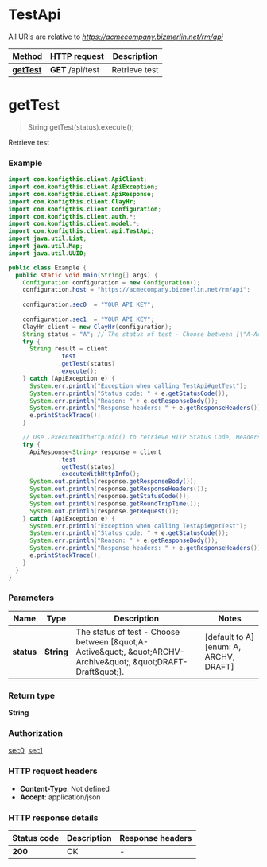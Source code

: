 # TestApi

All URIs are relative to *https://acmecompany.bizmerlin.net/rm/api*

| Method | HTTP request | Description |
|------------- | ------------- | -------------|
| [**getTest**](TestApi.md#getTest) | **GET** /api/test | Retrieve test |


<a name="getTest"></a>
# **getTest**
> String getTest(status).execute();

Retrieve test



### Example
```java
import com.konfigthis.client.ApiClient;
import com.konfigthis.client.ApiException;
import com.konfigthis.client.ApiResponse;
import com.konfigthis.client.ClayHr;
import com.konfigthis.client.Configuration;
import com.konfigthis.client.auth.*;
import com.konfigthis.client.model.*;
import com.konfigthis.client.api.TestApi;
import java.util.List;
import java.util.Map;
import java.util.UUID;

public class Example {
  public static void main(String[] args) {
    Configuration configuration = new Configuration();
    configuration.host = "https://acmecompany.bizmerlin.net/rm/api";
    
    configuration.sec0  = "YOUR API KEY";
    
    configuration.sec1  = "YOUR API KEY";
    ClayHr client = new ClayHr(configuration);
    String status = "A"; // The status of test - Choose between [\"A-Active\", \"ARCHV-Archive\", \"DRAFT-Draft\"].
    try {
      String result = client
              .test
              .getTest(status)
              .execute();
    } catch (ApiException e) {
      System.err.println("Exception when calling TestApi#getTest");
      System.err.println("Status code: " + e.getStatusCode());
      System.err.println("Reason: " + e.getResponseBody());
      System.err.println("Response headers: " + e.getResponseHeaders());
      e.printStackTrace();
    }

    // Use .executeWithHttpInfo() to retrieve HTTP Status Code, Headers and Request
    try {
      ApiResponse<String> response = client
              .test
              .getTest(status)
              .executeWithHttpInfo();
      System.out.println(response.getResponseBody());
      System.out.println(response.getResponseHeaders());
      System.out.println(response.getStatusCode());
      System.out.println(response.getRoundTripTime());
      System.out.println(response.getRequest());
    } catch (ApiException e) {
      System.err.println("Exception when calling TestApi#getTest");
      System.err.println("Status code: " + e.getStatusCode());
      System.err.println("Reason: " + e.getResponseBody());
      System.err.println("Response headers: " + e.getResponseHeaders());
      e.printStackTrace();
    }
  }
}

```

### Parameters

| Name | Type | Description  | Notes |
|------------- | ------------- | ------------- | -------------|
| **status** | **String**| The status of test - Choose between [\&quot;A-Active\&quot;, \&quot;ARCHV-Archive\&quot;, \&quot;DRAFT-Draft\&quot;]. | [default to A] [enum: A, ARCHV, DRAFT] |

### Return type

**String**

### Authorization

[sec0](../README.md#sec0), [sec1](../README.md#sec1)

### HTTP request headers

 - **Content-Type**: Not defined
 - **Accept**: application/json

### HTTP response details
| Status code | Description | Response headers |
|-------------|-------------|------------------|
| **200** | OK |  -  |

